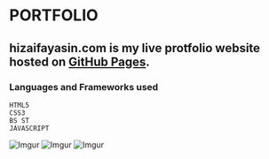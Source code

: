 # PORTFOLIO

## hizaifayasin.com is my live protfolio website hosted on [GitHub Pages](https://pages.github.com/).
### Languages and Frameworks used 
```
HTML5
CSS3
BS ST
JAVASCRIPT
```


![Imgur](https://cdn.jsdelivr.net/gh/StaticUser123/prtflo@main/block-1.png)
![Imgur](https://cdn.jsdelivr.net/gh/StaticUser123/prtflo@main/block-2.png)
![Imgur](https://cdn.jsdelivr.net/gh/StaticUser123/prtflo@main/block-3.png)
